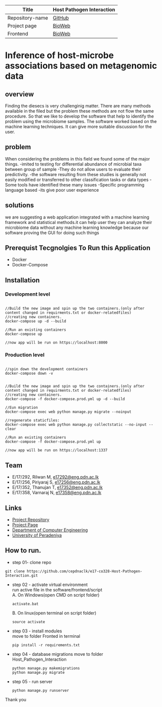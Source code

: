 |Title | Host Pathogen Interaction|
| ------ | ------ |
|Repository-name| [GitHub](https://github.com/cepdnaclk/e17-co328-Host-Pathogen-Interaction)|
|Project page| [BioWeb](https://cepdnaclk.github.io/e17-co328-Host-Pathogen-Interaction/)|
|Frontend| [BioWeb](https://bio2web.herokuapp.com/)|

[comment]: # "This is the standard layout for the project, but you can clean this and use your own template"

#  Inference of host-microbe associations based on metagenomic data

## overview
Finding the diesecs is very challenginig matter. There are many methods available in the filed but the problem these methods are not flow the same procedure. So that we like to develop the software that help to identify the problem using the microbiome samples. The software worked based on the machine learning techniques. It can give more suitable discussion for the user.
## problem
When considering the problems in this field we found some of the major things.
-imited to testing for differential abundance of microbial taxa between group of sample
-They do not allow users to evaluate their predictivity.
-the software resulting from these studies is generally not easily modified or transferred to other classification tasks or data types
-Some tools have identified these many issues
-Specific programming language based
-its give poor user experience
## solutions
we are suggesting a web application integrated with a machine learning framework and statistical methods.it can help user they can analyze their microbiome data without any machine learning knowledge because our software proving the GUI for doing such things

## Prerequist Tecgnolgies To Run this Application
- Docker
- Docker-Compose

## Installation


### Development level

```

//Build the new image and spin up the two containers.(only after content changed in requirments.txt or docker-relatedfiles)
//creating new containers.
docker-compose up -d --build

//Run an existing containers
docker-compose up 

//now app will be run on https://localhost:8000

```
### Production level

```

//spin down the development containers
docker-compose down -v


//Build the new image and spin up the two containers.(only after content changed in requirments.txt or docker-relatedfiles)
//creating new containers.
docker-compose -f docker-compose.prod.yml up -d --build

//Eun migration
docker-compose exec web python manage.py migrate --noinput

//regenerate staticfiles:
docker-compose exec web python manage.py collectstatic --no-input --clear

//Run an existing containers
docker-compose -f docker-compose.prod.yml up 

//now app will be run on https://localhost:1337

```

## Team
-  E/17/292, Rilwan M,  [e17292@eng.pdn.ac.lk](mailto:e17292@eng.pdn.ac.lk)
-  E/17/256, Piriyaraj S, [e17256@eng.pdn.ac.lk](mailto:e17256@eng.pdn.ac.lk)
-  E/17/352, Thanujan T, [e17352@eng.pdn.ac.lk](mailto:e17352@eng.pdn.ac.lk)
-  E/17/358, Varnaraj N, [e17358@eng.pdn.ac.lk](mailto:e17358@eng.pdn.ac.lk)



## Links
<!-- - [Project Page](https://cepdnaclk.github.io/e17-3yp) -->
- [Project Repository](https://github.com/cepdnaclk/e17-co328-Host-Pathogen-Interaction)
- [Project Page](https://cepdnaclk.github.io/e17-co328-Host-Pathogen-Interaction/)
- [Department of Computer Engineering](http://www.ce.pdn.ac.lk/)
- [University of Peradeniya](https://eng.pdn.ac.lk/)


## How to run.
- step 01- clone repo
```
git clone https://github.com/cepdnaclk/e17-co328-Host-Pathogen-Interaction.git
```
- step 02 - activate virtual environment<br/>
    run active file in the software/frontend/script<br/>
    A. On Windows(open CMD on script folder)
    ```
    activate.bat
    ```
    B. On linux(open terminal on script folder)
    ```
    source activate
    ```
- step 03 - install modules
    <br/>move to folder Fronted in terminal
    ```
    pip install -r requirements.txt
    ```
- step 04 - database migrations
    move to folder Host_Pathogen_Interaction
    ```
    python manage.py makemigrations
    python manage.py migrate
    ```
- step 05 - run server
    ```
    python manage.py runserver
Thank you

